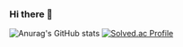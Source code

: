 ### Hi there 🥨
<!--
**yichoya/yichoya** is a ✨ _special_ ✨ repository because its `README.md` (this file) appears on your GitHub profile.

Here are some ideas to get you started:

- 🔭 I’m currently working on ...
- 🌱 I’m currently learning ...
- 👯 I’m looking to collaborate on ...
- 🤔 I’m looking for help with ...
- 💬 Ask me about ...
- 📫 How to reach me: ...
- 😄 Pronouns: ...
- ⚡ Fun fact: ...
-->

![Anurag's GitHub stats](https://github-readme-stats.vercel.app/api?username=tensi96&show_icons=true&theme=graywhite)
[![Solved.ac Profile](http://mazassumnida.wtf/api/v2/generate_badge?boj=tensi96)](https://solved.ac/tensi96/)
